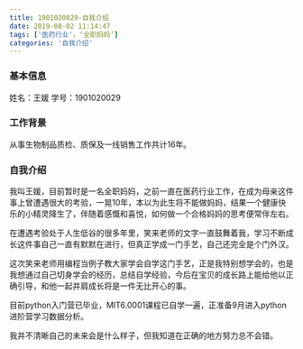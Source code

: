 ```yaml
---
title: 1901020029-自我介绍
date: 2019-08-02 11:14:47
tags: ['医药行业'，‘全职妈妈’]
categories: '自我介绍'
---
```


### 基本信息

姓名：王媛
学号：1901020029

### 工作背景

从事生物制品质检、质保及一线销售工作共计16年。

### 自我介绍

我叫王媛，目前暂时是一名全职妈妈，之前一直在医药行业工作，在成为母亲这件事上曾遭遇很大的考验，一晃10年，本以为此生将不能做妈妈，结果一个健康快乐的小精灵降生了，伴随着感慨和喜悦，如何做一个合格妈妈的思考便常伴左右。

在遭遇考验处于人生低谷的很多年里，笑来老师的文字一直鼓舞着我，学习不断成长这件事自己一直有默默在进行，但真正学成一门手艺，自己还完全是个门外汉。

这次笑来老师用编程当例子教大家学会自学这门手艺，正是我特别想学会的，也是我想通过自己切身学会的经历，总结自学经验，今后在宝贝的成长路上能给他以正确引导，和他一起并肩成长将是一件无比开心的事。

目前python入门营已毕业，MIT6.0001课程已自学一遍，正准备9月进入python进阶营学习数据分析。

我并不清晰自己的未来会是什么样子，但我知道在正确的地方努力总不会错。

